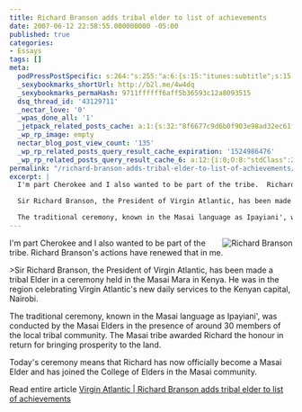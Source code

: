 ```yaml
---
title: Richard Branson adds tribal elder to list of achievements
date: 2007-06-12 22:58:55.000000000 -05:00
published: true
categories:
- Essays
tags: []
meta:
  podPressPostSpecific: s:264:"s:255:"a:6:{s:15:"itunes:subtitle";s:15:"##PostExcerpt##";s:14:"itunes:summary";s:15:"##PostExcerpt##";s:15:"itunes:keywords";s:17:"##WordPressCats##";s:13:"itunes:author";s:10:"##Global##";s:15:"itunes:explicit";s:7:"Default";s:12:"itunes:block";s:7:"Default";}";";
  _sexybookmarks_shortUrl: http://b2l.me/4w4dq
  _sexybookmarks_permaHash: 9711ffffff6aff5b36593c12a8093515
  dsq_thread_id: '43129711'
  _nectar_love: '0'
  _wpas_done_all: '1'
  _jetpack_related_posts_cache: a:1:{s:32:"8f6677c9d6b0f903e98ad32ec61f8deb";a:2:{s:7:"expires";i:1448950854;s:7:"payload";a:3:{i:0;a:1:{s:2:"id";i:380;}i:1;a:1:{s:2:"id";i:226;}i:2;a:1:{s:2:"id";i:694;}}}}
  _wp_rp_image: empty
  nectar_blog_post_view_count: '135'
  _wp_rp_related_posts_query_result_cache_expiration: '1524986476'
  _wp_rp_related_posts_query_result_cache_6: a:12:{i:0;O:8:"stdClass":2:{s:7:"post_id";s:3:"226";s:5:"score";s:18:"33.757411582919914";}i:1;O:8:"stdClass":2:{s:7:"post_id";s:4:"1292";s:5:"score";s:17:"26.29404759638733";}i:2;O:8:"stdClass":2:{s:7:"post_id";s:4:"1417";s:5:"score";s:18:"21.996345610118517";}i:3;O:8:"stdClass":2:{s:7:"post_id";s:4:"1196";s:5:"score";s:18:"21.996345610118517";}i:4;O:8:"stdClass":2:{s:7:"post_id";s:4:"1178";s:5:"score";s:18:"21.996345610118517";}i:5;O:8:"stdClass":2:{s:7:"post_id";s:4:"1038";s:5:"score";s:18:"21.996345610118517";}i:6;O:8:"stdClass":2:{s:7:"post_id";s:3:"843";s:5:"score";s:18:"21.996345610118517";}i:7;O:8:"stdClass":2:{s:7:"post_id";s:3:"409";s:5:"score";s:18:"21.996345610118517";}i:8;O:8:"stdClass":2:{s:7:"post_id";s:3:"380";s:5:"score";s:18:"21.996345610118517";}i:9;O:8:"stdClass":2:{s:7:"post_id";s:3:"365";s:5:"score";s:18:"21.996345610118517";}i:10;O:8:"stdClass":2:{s:7:"post_id";s:3:"359";s:5:"score";s:18:"21.996345610118517";}i:11;O:8:"stdClass":2:{s:7:"post_id";s:3:"351";s:5:"score";s:18:"21.996345610118517";}}
permalink: "/richard-branson-adds-tribal-elder-to-list-of-achievements/"
excerpt: |
  I'm part Cherokee and I also wanted to be part of the tribe.  Richard Branson's actions have renewed that in me.

  Sir Richard Branson, the President of Virgin Atlantic, has been made a tribal Elder in a ceremony held in the Masai Mara in Kenya. He was in the region celebrating Virgin Atlantic's new daily services to the Kenyan capital, Nairobi.

  The traditional ceremony, known in the Masai language as Ipayiani', was conducted by the Masai Elders in the presence of around 30 members of the local tribal community. The Masai tribe awarded Richard the honour in return for bringing prosperity to the land.
---
```

<p><img align="right" src="{{ site.baseurl }}/posts/2007/06/richardbranson.jpg" alt="Richard Branson" />I'm part Cherokee and I also wanted to be part of the tribe.  Richard Branson's actions have renewed that in me.</p>
>Sir Richard Branson, the President of Virgin Atlantic, has been made a tribal Elder in a ceremony held in the Masai Mara in Kenya. He was in the region celebrating Virgin Atlantic's new daily services to the Kenyan capital, Nairobi.</p>
<p>The traditional ceremony, known in the Masai language as Ipayiani', was conducted by the Masai Elders in the presence of around 30 members of the local tribal community. The Masai tribe awarded Richard the honour in return for bringing prosperity to the land.</p>
<p>Today's ceremony means that Richard has now officially become a Masai Elder and has joined the College of Elders in the Masai community.
</p></blockquote>
<p>Read entire article <a href="http://www.easier.com/view/Travel/Flights/Virgin_Atlantic/article-120119.html" rel="nofollow">Virgin Atlantic | Richard Branson adds tribal elder to list of achievements</a></p>
